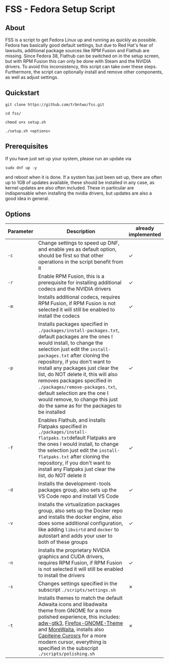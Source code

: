 # FSS - Fedora Setup Script

## About
FSS is a script to get Fedora Linux up and running as quickly as possible. Fedora has basically good default settings, but due to Red Hat's fear of lawsuits, additional package sources like RPM Fusion and Flathub are missing. Since Fedora 38, Flathub can be switched on in the setup screen, but with RPM Fusion this can only be done with Steam and the NVIDIA drivers. To avoid this inconsistency, this script can take over these steps. Furthermore, the script can optionally install and remove other components, as well as adjust settings.

## Quickstart
```
git clone https://github.com/trbntwo/fss.git
```
```
cd fss/
```
```
chmod u+x setup.sh
```
```
./setup.sh <options>
```

## Prerequisites
If you have just set up your system, please run an update via 
```
sudo dnf up -y
```
and reboot when it is done.
If a system has just been set up, there are often up to 1GB of updates available, these should be installed in any case, as kernel updates are also often included. These in particular are indispensable when installing the nvidia drivers, but updates are also a good idea in general.

## Options
| Parameter | Description | already implemented |
|-----------|------|---------------------|
| `-c`       | Change settings to speed up DNF, and enable yes as default option, should be first so that other operations in the script benefit from it | &check; |
| `-r`      | Enable RPM Fusion, this is a prerequisite for installing additional codecs and the NVIDIA drivers | &check; |
| `-m`      | Installs additional codecs, requires RPM Fusion, if RPM Fusion is not selected it will still be enabled to install the codecs | &check; |
| `-p`      | Installs packages specified in `./packages/install-packages.txt`, default packages are the ones I would install, to change the selection just edit the `install-packages.txt` after cloning the repository, if you don't want to install any packages just clear the list, do NOT delete it, this will also removes packages specified in `./packages/remove-packages.txt`, default selection are the one I would remove, to change this just do the same as for the packages to be installed | &check; |
| `-f`      | Enables Flathub, and installs Flatpaks specified in `./packages/install-flatpaks.txt`default Flatpaks are the ones I would install, to change the selection just edit the `install-flatpaks.txt` after cloning the repository, if you don't want to install any Flatpaks just clear the list, do NOT delete it | &check; |
| `-d`      | Installs the development-tools packages group, also sets up the VS Code repo and install VS Code | &check; |
| `-v`      | Installs the virtualization packages group, also sets up the Docker repo and installs the docker engine, also does some additional configuration, like adding `libvirtd` and `docker` to autostart and adds your user to both of these groups | &check; |
| `-n`      | Installs the proprietary NVIDIA graphics and CUDA drivers, requires RPM Fusion, if RPM Fusion is not selected it will still be enabled to install the drivers | &check; |
| `-s`      | Changes settings specified in the subscript `./scripts/settings.sh` | &cross;
| `-t`      | Installs themes to match the default Adwaita icons and libadwaita theme from GNOME for a more polished experience, this includes: [adw-gtk3](https://github.com/lassekongo83/adw-gtk3), [Firefox-GNOME-Theme](https://github.com/rafaelmardojai/firefox-gnome-theme) and [MoreWaita](https://github.com/somepaulo/MoreWaita), installs also [Capiteine Curosrs](https://github.com/keeferrourke/capitaine-cursors) for a more modern cursor, everything is specified in the subscript `./scripts/polishing.sh` | &cross; |
